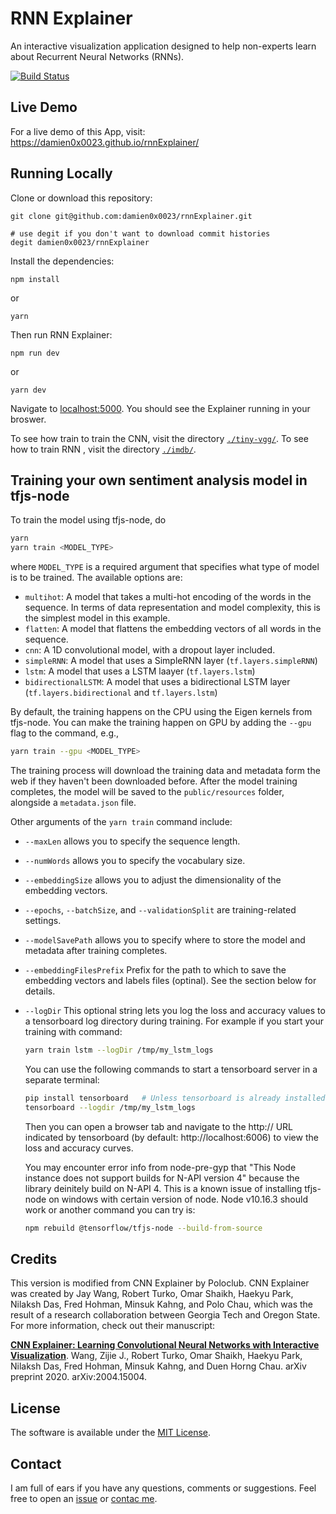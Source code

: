 # RNN Explainer

An interactive visualization application designed to help non-experts learn about Recurrent Neural Networks (RNNs). 

[![Build Status](https://travis-ci.org/damien0x0023/rnnExplainer.svg?branch=master)](https://travis-ci.org/damien0x0023/rnnExplainer)

## Live Demo

For a live demo of this App, visit: https://damien0x0023.github.io/rnnExplainer/

## Running Locally

Clone or download this repository:

```
git clone git@github.com:damien0x0023/rnnExplainer.git

# use degit if you don't want to download commit histories
degit damien0x0023/rnnExplainer
```

Install the dependencies:

```
npm install 
```
or
```
yarn
```

Then run RNN Explainer:

```
npm run dev
```
or
```
yarn dev
```

Navigate to [localhost:5000](https://localhost:5000). You should see the Explainer running in your broswer.

To see how train to train the CNN, visit the directory [`./tiny-vgg/`](tiny-vgg). To see how to train RNN , visit the directory [`./imdb/`](imdb).


## Training your own sentiment analysis model in tfjs-node

To train the model using tfjs-node, do

```sh
yarn
yarn train <MODEL_TYPE>
```

where `MODEL_TYPE` is a required argument that specifies what type of model is to be
trained. The available options are:

- `multihot`: A model that takes a multi-hot encoding of the words in the sequence.
  In terms of data representation and model complexity, this is the simplest model
  in this example.
- `flatten`: A model that flattens the embedding vectors of all words in the sequence.
- `cnn`: A 1D convolutional model, with a dropout layer included.
- `simpleRNN`: A model that uses a SimpleRNN layer (`tf.layers.simpleRNN`)
- `lstm`: A model that uses a LSTM laayer (`tf.layers.lstm`)
- `bidirectionalLSTM`: A model that uses a bidirectional LSTM layer
  (`tf.layers.bidirectional` and `tf.layers.lstm`)

By default, the training happens on the CPU using the Eigen kernels from tfjs-node.
You can make the training happen on GPU by adding the `--gpu` flag to the command, e.g.,

```sh
yarn train --gpu <MODEL_TYPE>
```

The training process will download the training data and metadata form the web
if they haven't been downloaded before. After the model training completes, the model
will be saved to the `public/resources` folder, alongside a `metadata.json` file.

Other arguments of the `yarn train` command include:

- `--maxLen` allows you to specify the sequence length.
- `--numWords` allows you to specify the vocabulary size.
- `--embeddingSize` allows you to adjust the dimensionality of the embedding vectors.
- `--epochs`, `--batchSize`, and `--validationSplit` are training-related settings.
- `--modelSavePath` allows you to specify where to store the model and metadata after
  training completes.
- `--embeddingFilesPrefix` Prefix for the path to which to save the embedding vectors
  and labels files (optinal). See the section below for details.
- `--logDir` This optional string lets you log the loss and accuracy values to
  a tensorboard log directory during training. For example if you start your training
  with command:

  ```sh
  yarn train lstm --logDir /tmp/my_lstm_logs
  ```

  You can use the following commands to start a tensorboard server in a separate
  terminal:

  ```sh
  pip install tensorboard   # Unless tensorboard is already installed
  tensorboard --logdir /tmp/my_lstm_logs
  ```

  Then you can open a browser tab and navigate to the http:// URL indicated by
  tensorboard (by default: http://localhost:6006) to view the loss and accuracy
  curves.

  You may encounter error info from node-pre-gyp that "This Node instance does not 
  support builds for N-API version 4" because the library deinitely build on N-API 4.
  This is a known issue of installing tfjs-node on windows with certain version of node.
  Node v10.16.3 should work or another command you can try is:
  ```sh
  npm rebuild @tensorflow/tfjs-node --build-from-source
  ```

## Credits

This version is modified from CNN Explainer by Poloclub. CNN Explainer was created by Jay Wang, Robert Turko, Omar Shaikh, Haekyu Park, Nilaksh Das, Fred Hohman, Minsuk Kahng, and Polo Chau, which was the result of a research collaboration between Georgia Tech and Oregon State. For more information, check out their manuscript:

[**CNN Explainer: Learning Convolutional Neural Networks with Interactive Visualization**](https://arxiv.org/abs/2004.15004).
Wang, Zijie J., Robert Turko, Omar Shaikh, Haekyu Park, Nilaksh Das, Fred Hohman, Minsuk Kahng, and Duen Horng Chau.
arXiv preprint 2020. arXiv:2004.15004.


## License
The software is available under the [MIT License](https://github.com/damien0x0023/cnnExplainer/blob/master/LICENSE).

## Contact
I am full of ears if you have any questions, comments or suggestions. Feel free to open an [issue](https://github.com/damien0x0023/cnnExplainer/issues/new/choose)  or [contac me](jyh91517@gmail.com).


